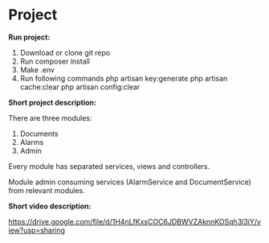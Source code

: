 # Project

<strong>Run project:</strong>

1. Download or clone git repo
2. Run composer install
3. Make .env
4. Run following commands php artisan key:generate php artisan cache:clear php artisan config:clear

<strong>Short project description:</strong>

There are three modules:

1. Documents
2. Alarms
3. Admin

Every module has separated services, views and controllers.

Module admin consuming services (AlarmService and DocumentService) from relevant modules.

<strong>Short video description:</strong>

https://drive.google.com/file/d/1H4nLfKxsCOC6JDBWVZAknnKOSqh3l3iY/view?usp=sharing
